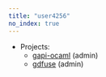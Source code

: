 ```yaml
---
title: "user4256"
no_index: true
---
```


* Projects:
  * [gapi-ocaml](/projects/gapi-ocaml/) (admin)
  * [gdfuse](/projects/gdfuse/) (admin)
